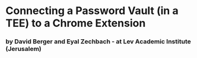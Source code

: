 # Connecting a Password Vault (in a TEE) to a Chrome Extension 
### by David Berger and Eyal Zechbach - at Lev Academic Institute (Jerusalem)




